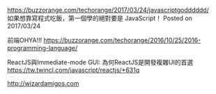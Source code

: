 
https://buzzorange.com/techorange/2017/03/24/javascriptgodddddd/  
如果想靠寫程式吃飯，第一個學的絕對要是 JavaScript！  Posted on 2017/03/24


前端OHYA!!!
https://buzzorange.com/techorange/2016/10/25/2016-programming-language/

ReactJS與Immediate-mode GUI: 為何ReactJS是開發複雜UI的首選
https://tw.twincl.com/javascript/reactjs/*631q


http://wizardamigos.com  
  
  